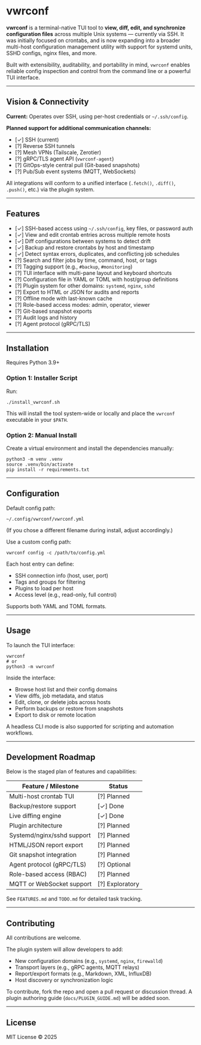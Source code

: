 # vwrconf

**vwrconf** is a terminal-native TUI tool to **view, diff, edit, and synchronize configuration files** across multiple Unix systems — currently via SSH. It was initially focused on crontabs, and is now expanding into a broader multi-host configuration management utility with support for systemd units, SSHD configs, nginx files, and more.

Built with extensibility, auditability, and portability in mind, `vwrconf` enables reliable config inspection and control from the command line or a powerful TUI interface.

---

## Vision & Connectivity

**Current:** Operates over SSH, using per-host credentials or `~/.ssh/config`.

**Planned support for additional communication channels:**

- [✓] SSH (current)
- [?] Reverse SSH tunnels
- [?] Mesh VPNs (Tailscale, Zerotier)
- [?] gRPC/TLS agent API (`vwrconf-agent`)
- [?] GitOps-style central pull (Git-based snapshots)
- [?] Pub/Sub event systems (MQTT, WebSockets)

All integrations will conform to a unified interface (`.fetch()`, `.diff()`, `.push()`, etc.) via the plugin system.

---

## Features

- [✓] SSH-based access using `~/.ssh/config`, key files, or password auth
- [✓] View and edit crontab entries across multiple remote hosts
- [✓] Diff configurations between systems to detect drift
- [✓] Backup and restore crontabs by host and timestamp
- [✓] Detect syntax errors, duplicates, and conflicting job schedules
- [?] Search and filter jobs by time, command, host, or tags
- [?] Tagging support (e.g., `#backup`, `#monitoring`)
- [?] TUI interface with multi-pane layout and keyboard shortcuts
- [?] Configuration file in YAML or TOML with host/group definitions
- [?] Plugin system for other domains: `systemd`, `nginx`, `sshd`
- [?] Export to HTML or JSON for audits and reports
- [?] Offline mode with last-known cache
- [?] Role-based access modes: admin, operator, viewer
- [?] Git-based snapshot exports
- [?] Audit logs and history
- [?] Agent protocol (gRPC/TLS)

---

## Installation

Requires Python 3.9+

### Option 1: Installer Script

Run:

    ./install_vwrconf.sh

This will install the tool system-wide or locally and place the `vwrconf` executable in your `$PATH`.

### Option 2: Manual Install

Create a virtual environment and install the dependencies manually:

    python3 -m venv .venv
    source .venv/bin/activate
    pip install -r requirements.txt

---

## Configuration

Default config path:

    ~/.config/vwrconf/vwrconf.yml

(If you chose a different filename during install, adjust accordingly.)

Use a custom config path:

    vwrconf config -c /path/to/config.yml

Each host entry can define:

- SSH connection info (host, user, port)
- Tags and groups for filtering
- Plugins to load per host
- Access level (e.g., read-only, full control)

Supports both YAML and TOML formats.

---

## Usage

To launch the TUI interface:

    vwrconf
    # or
    python3 -m vwrconf

Inside the interface:

- Browse host list and their config domains
- View diffs, job metadata, and status
- Edit, clone, or delete jobs across hosts
- Perform backups or restore from snapshots
- Export to disk or remote location

A headless CLI mode is also supported for scripting and automation workflows.

---

## Development Roadmap

Below is the staged plan of features and capabilities:

| Feature / Milestone          | Status     |
|-----------------------------|------------|
| Multi-host crontab TUI      | [?] Planned   |
| Backup/restore support      | [✓] Done   |
| Live diffing engine         | [✓] Done   |
| Plugin architecture         | [?] Planned|
| Systemd/nginx/sshd support  | [?] Planned|
| HTML/JSON report export     | [?] Planned|
| Git snapshot integration    | [?] Planned|
| Agent protocol (gRPC/TLS)   | [?] Optional|
| Role-based access (RBAC)    | [?] Planned|
| MQTT or WebSocket support   | [?] Exploratory|

See `FEATURES.md` and `TODO.md` for detailed task tracking.

---

## Contributing

All contributions are welcome.

The plugin system will allow developers to add:

- New configuration domains (e.g., `systemd`, `nginx`, `firewalld`)
- Transport layers (e.g., gRPC agents, MQTT relays)
- Report/export formats (e.g., Markdown, XML, InfluxDB)
- Host discovery or synchronization logic

To contribute, fork the repo and open a pull request or discussion thread. A plugin authoring guide (`docs/PLUGIN_GUIDE.md`) will be added soon.

---

## License

MIT License © 2025
